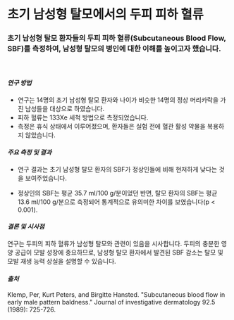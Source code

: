 # 초기 남성형 탈모에서의 두피 피하 혈류

### 초기 남성형 탈모 환자들의 두피 피하 혈류(Subcutaneous Blood Flow, SBF)를 측정하여, 남성형 탈모의 병인에 대한 이해를 높이고자 했습니다. 
　   
#### ***연구 방법***

- 연구는 14명의 초기 남성형 탈모 환자와 나이가 비슷한 14명의 정상 머리카락을 가진 남성들을 대상으로 하였습니다. 
- 피하 혈류는 133Xe 세척 방법으로 측정되었습니다. 
- 측정은 휴식 상태에서 이루어졌으며, 환자들은 실험 전에 혈관 활성 약물을 복용하지 않았습니다.

#### ***주요 측정 및 결과***
- 연구 결과는 초기 남성형 탈모 환자의 SBF가 정상인들에 비해 현저하게 낮다는 것을 보여주었습니다. 

- 정상인의 SBF는 평균 35.7 ml/100 g/분이었던 반면, 
탈모 환자의 SBF는 평균 13.6 ml/100 g/분으로 측정되어 통계적으로 유의미한 차이를 보였습니다(p < 0.001)​​.

#### ***결론 및 시사점***   
연구는 두피의 피하 혈류가 남성형 탈모와 관련이 있음을 시사합니다. 두피의 충분한 영양 공급이 모발 성장에 중요하므로, 남성형 탈모 환자에서 발견된 SBF 감소는 탈모 및 모발 재생 능력 상실을 설명할 수 있습니다. 

#### ***출처***   
Klemp, Per, Kurt Peters, and Birgitte Hansted. "Subcutaneous blood flow in early male pattern baldness." Journal of investigative dermatology 92.5 (1989): 725-726.
<!--stackedit_data:
eyJoaXN0b3J5IjpbLTg1NjE1OTM0MiwxNzkzNDcxNjAzXX0=
-->
